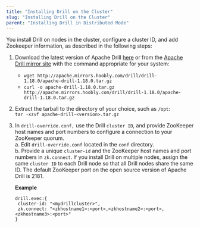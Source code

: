 ```yaml
---
title: "Installing Drill on the Cluster"
slug: "Installing Drill on the Cluster"
parent: "Installing Drill in Distributed Mode"
---
```

You install Drill on nodes in the cluster, configure a cluster ID, and add Zookeeper information, as described in the following steps:

  1. Download the latest version of Apache Drill [here](http://apache.mirrors.hoobly.com/drill/drill-1.18.0/apache-drill-1.18.0.tar.gz) or from the [Apache Drill mirror site](http://www.apache.org/dyn/closer.cgi/drill/drill-1.18.0/apache-drill-1.18.0.tar.gz) with the command appropriate for your system:  
       * `wget http://apache.mirrors.hoobly.com/drill/drill-1.18.0/apache-drill-1.18.0.tar.gz`  
       * `curl -o apache-drill-1.18.0.tar.gz http://apache.mirrors.hoobly.com/drill/drill-1.18.0/apache-drill-1.18.0.tar.gz`  
  2. Extract the tarball to the directory of your choice, such as `/opt`:  
  `tar -xzvf apache-drill-<version>.tar.gz`
  3. In `drill-override.conf,` use the Drill `cluster ID`, and provide ZooKeeper host names and port numbers to configure a connection to your ZooKeeper quorum.  
         a. Edit `drill-override.conf` located in the `conf` directory.  
         b. Provide a unique `cluster-id` and the ZooKeeper host names and port numbers in `zk.connect`. If you install Drill on multiple nodes, assign the same `cluster ID` to each Drill node so that all Drill nodes share the same ID. The default ZooKeeper port on the open source version of Apache Drill is 2181.

       **Example**
       
         drill.exec:{
          cluster-id: "<mydrillcluster>",
          zk.connect: "<zkhostname1>:<port>,<zkhostname2>:<port>,<zkhostname3>:<port>"
         }

